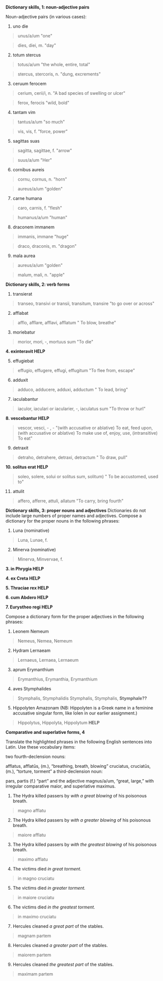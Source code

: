 **Dictionary skills, 1: noun-adjective pairs**

Noun-adjective pairs (in various cases):

1. uno die

> unus/a/um "one"

> dies, diei, m. "day"

2. totum stercus

> totus/a/um "the whole, entire, total"
 
> stercus, stercoris, n. "dung, excrements"

3. ceruum ferocem

> cerium, cerii/i, n. "A bad species of swelling or ulcer"

> ferox, ferocis "wild, bold"

4. tantam vim

> tantus/a/um "so much"

> vis, vis, f. "force, power"

5. sagittas suas

> sagitta, sagittae, f. "arrow"

> suus/a/um "Her"

6. cornibus aureis

> cornu, cornus, n. "horn"

> aureus/a/um "golden"

7. carne humana

> caro, carnis, f. "flesh"
 
> humanus/a/um "human"

8. draconem immanem

> immanis, immane "huge"

> draco, draconis, m. "dragon"

9. mala aurea

> aureus/a/um "golden"

> malum, mali, n. "apple"

**Dictionary skills, 2: verb forms**

1. transierat

> transeo, transivi or transii, transitum, transire "to go over or across"

2. afflabat

> afflo, afflare, afflavi, afflatum " To blow, breathe"

3. moriebatur

> morior, mori, -, mortuus sum "To die"

**4. exinteravit HELP**

> 

5. effugiebat

> effugio, effugere, effugi, effugitum "To flee from, escape"

6. adduxit

> adduco, adducere, adduxi, adductum " To lead, bring"

7. iaculabantur

> iaculor, iaculari or iacularier, -, iaculatus sum "To throw or hurl"

**8. vescebantur HELP**

> vescor, vesci, - , - "(with accusative or ablative) To eat, feed upon, (with accusative or ablative) To make use of, enjoy, use, (intransitive) To eat"

9. detraxit

> detraho, detrahere, detraxi, detractum " To draw, pull"

**10. solitus erat HELP**

> soleo, solere, solui or solitus sum, solitum) " To be accustomed, used to"

11. attulit

> affero, afferre, attuli, allatum "To carry, bring fourth"

**Dictionary skills, 3: proper nouns and adjectives**
Dictionaries do not include large numbers of proper names and adjectives. Compose a dictionary for the proper nouns in the following phrases:

1. Luna (nominative)

> Luna, Lunae, f.

2. Minerva (nominative)

> Minerva, Minvervae, f.

**3. in Phrygia HELP**

> 

**4. ex Creta HELP**

> 

**5. Thraciae rex HELP**

> 

**6. cum Abdero HELP**

> 

**7. Eurystheo regi HELP**

> 

Compose a dictionary form for the proper adjectives in the following phrases:

1. Leonem Nemeum

> Nemeus, Nemea, Nemeum

2. Hydram Lernaeam

> Lernaeus, Lernaea, Lernaeum

3. aprum Erymanthium

> Erymanthius, Erymanthia, Erymanthium

4. aves Stymphalides

> Stymphalis, Stymphalidis
> Stymphalis, Stymphalis, **Stymphale??**

5. Hippolyten Amazonam (NB: Hippolyten is a Greek name in a feminine accusative singular form, like Iolen in our earlier assignment.)

> Hippolytus, Hippolyta, Hippolytum **HELP**

**Comparative and superlative forms, 4**

Translate the highlighted phrases in the following English sentences into Latin. Use these vocabulary items:

two fourth-declension nouns:

afflatus, afflatūs, (m.), “breathing, breath, blowing”
cruciatus, cruciatūs, (m.), “torture, torment”
a third-declension noun:

pars, partis (f.) “part”
and the adjective magnus/a/um, “great, large,” with irregular comparative maior, and superlative maximus.

1. The Hydra killed passers by *with a great blowing* of his poisonous breath.

> magno afflatu

2. The Hydra killed passers by *with a greater blowing* of his poisonous breath.

> maiore afflatu

3. The Hydra killed passers by *with the greatest blowing* of his poisonous breath.

> maximo afflatu

4. The victims died *in great torment.*

> in magno cruciatu

5. The victims died *in greater torment.*

> in maiore cruciatu

6. The victims died *in the greatest torment.*

> in maximo cruciatu

7. Hercules cleaned *a great part* of the stables.

> magnam partem

8. Hercules cleaned *a greater part* of the stables.

> 	maiorem partem

9. Hercules cleaned *the greatest part* of the stables.

> maximam partem
